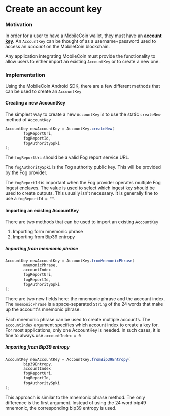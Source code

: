 # Create an account key

### Motivation

In order for a user to have a MobileCoin wallet, they must have an [**account key**](../glossary.md).
An `AccountKey` can be thought of as a username+password used to access an *account* on the
MobileCoin blockchain.

Any application integrating MobileCoin must provide the functionality to allow users to either import
an existing `AccountKey` or to create a new one.

### Implementation

Using the MobileCoin Android SDK, there are a few different methods that can be used to create an
`AccountKey`

#### Creating a new AccountKey

The simplest way to create a new `AccountKey` is to use the static `createNew` method of `AccountKey`

```java
AccountKey newAccountKey = AccountKey.createNew(
        fogReportUri,
        fogReportId,
        fogAuthoritySpki
);
```
The `fogReportUri` should be a valid Fog report service URL.

The `fogAuthoritySpki` is the Fog authority public key. This will be provided by the Fog provider.

The `fogReportId` is important when the Fog provider operates multiple Fog Ingest enclaves.
The value is used to select which ingest key should be used to create outputs.
This usually isn't necessary. It is generally fine to use a `fogReportId = ""`.

#### Importing an existing AccountKey

There are two methods that can be used to import an existing `AccountKey`
1. Importing form mnemonic phrase
2. Importing from Bip39 entropy

##### Importing from menmonic phrase

```java
AccountKey newAccountKey = AccountKey.fromMnemonicPhrase(
        mnemonicPhrase,
        accountIndex
        fogReportUri,
        fogReportId,
        fogAuthoritySpki
);
```

There are two new fields here: the mnemonic phrase and the account index. The `mnemonicPhrase` is a
space-separated `String` of the 24 words that make up the account's mnemonic phrase.

Each mnemonic phrase can be used to create multiple accounts. The `accountIndex` argument specifies
which account index to create a key for. For most applications, only one AccountKey is needed. In
such cases, it is fine to always use `accountIndex = 0`

##### Importing from Bip39 entropy

```java
AccountKey newAccountKey = AccountKey.fromBip39Entropy(
        bip39Entropy,
        accountIndex
        fogReportUri,
        fogReportId,
        fogAuthoritySpki
);
```

This approach is similar to the mnemonic phrase method. The only difference is the first argument.
Instead of using the 24 word bip49 mnemonic, the corresponding bip39 entropy is used.
